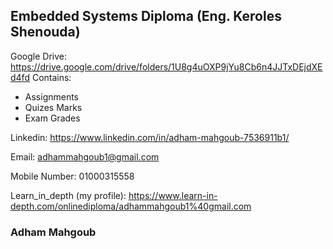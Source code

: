 ## Embedded Systems Diploma (Eng. Keroles Shenouda) 
Google Drive: https://drive.google.com/drive/folders/1U8g4uOXP9jYu8Cb6n4JJTxDEjdXEd4fd 
Contains: 
  - Assignments
  - Quizes Marks 
  - Exam Grades 



Linkedin: https://www.linkedin.com/in/adham-mahgoub-7536911b1/

Email: adhammahgoub1@gmail.com

Mobile Number: 01000315558

Learn_in_depth (my profile): https://www.learn-in-depth.com/onlinediploma/adhammahgoub1%40gmail.com
### Adham Mahgoub
